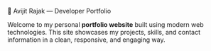 💼 Avijit Rajak — Developer Portfolio

Welcome to my personal **portfolio website** built using modern web technologies. This site showcases my projects, skills, and contact information in a clean, responsive, and engaging way.